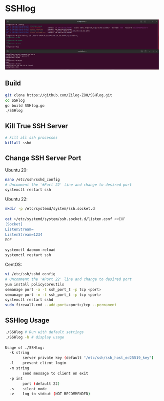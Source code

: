 # SSHlog
![example](example.png)

## Build
```bash
git clone https://github.com/Zilog-Z80/SSHlog.git
cd SSHlog
go build SSHlog.go
./SSHlog
```

## Kill True SSH Server
```bash
# kill all ssh processes  
killall sshd
```

## Change SSH Server Port
Ubuntu 20:  
```bash
nano /etc/ssh/sshd_config
# Uncomment the '#Port 22' line and change to desired port
systemctl restart ssh  
```

Ubuntu 22:
```bash
mkdir -p /etc/systemd/system/ssh.socket.d

cat >/etc/systemd/system/ssh.socket.d/listen.conf <<EOF
[Socket]
ListenStream=
ListenStream=1234
EOF

systemctl daemon-reload
systemctl restart ssh
```

CentOS:
```bash
vi /etc/ssh/sshd_config
# Uncomment the '#Port 22' line and change to desired port
yum install policycoreutils
semanage port -a -t ssh_port_t -p tcp <port>
semanage port -m -t ssh_port_t -p tcp <port>
systemctl restart sshd
sudo firewall-cmd --add-port=<port>/tcp --permanent
```

## SSHlog Usage
```bash
./SSHlog # Run with default settings
./SSHlog -h # display usage

Usage of ./SSHlog:
  -k string
    	server private key (default "/etc/ssh/ssh_host_ed25519_key")
  -l	prevent client login
  -m string
    	send message to client on exit
  -p int
    	port (default 22)
  -s	silent mode
  -v	log to stdout (NOT RECOMMENDED)
```